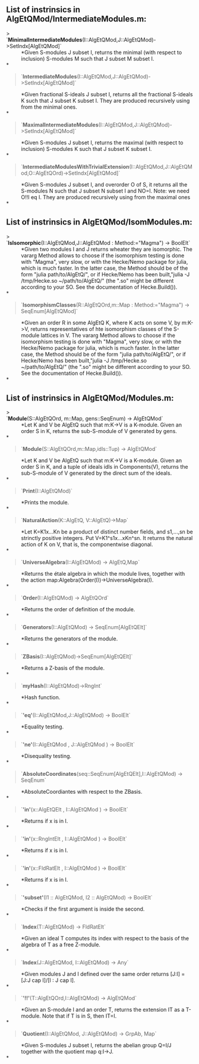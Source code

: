 ## List of instrinsics in AlgEtQMod/IntermediateModules.m:


<dl>
> <dt>`<b>MinimalIntermediateModules</b>(I::AlgEtQMod,J::AlgEtQMod)->SetIndx[AlgEtQMod]`</dt>
<dd>*Given S-modules J subset I, returns the minimal (with respect to inclusion) S-modules M such that J subset M subset I.</dd>*

> <dt>`<b>IntermediateModules</b>(I::AlgEtQMod,J::AlgEtQMod)->SetIndx[AlgEtQMod]`</dt>
<dd>*Given fractional S-ideals J subset I, returns all the fractional S-ideals K such that J subset K subset I. They are produced recursively using from the minimal ones.</dd>*

> <dt>`<b>MaximalIntermediateModules</b>(I::AlgEtQMod,J::AlgEtQMod)->SetIndx[AlgEtQMod]`</dt>
<dd>*Given S-modules J subset I, returns the maximal (with respect to inclusion) S-modules K such that J subset K subset I.</dd>*

> <dt>`<b>IntermediateModulesWithTrivialExtension</b>(I::AlgEtQMod,J::AlgEtQMod,O::AlgEtQOrd)->SetIndx[AlgEtQMod]`</dt>
<dd>*Given S-modules J subset I, and overorder O of S, it returns all the S-modules N such that J subset N subset I and NO=I. Note: we need O!!I eq I. They are produced recursively using from the maximal ones</dd>*


</dl>

## List of instrinsics in AlgEtQMod/IsomModules.m:


<dl>
> <dt>`<b>IsIsomorphic</b>(I::AlgEtQMod,J::AlgEtQMod : Method:="Magma") -> BoolElt`</dt>
<dd>*Given two modules I and J returns wheater they are isomorphic.
The vararg Method allows to choose if the isomorphism testing is done with "Magma", very slow, or with the Hecke/Nemo package for julia, which is much faster.
In the latter case, the Method should be of the form "julia path/to/AlgEtQ/", or if Hecke/Nemo has been built,"julia -J /tmp/Hecke.so ~/path/to/AlgEtQ/" (the ".so" might be different according to your SO. See the documentation of Hecke.Build()).</dd>*

> <dt>`<b>IsomorphismClasses</b>(R::AlgEtQOrd,m::Map : Method:="Magma") -> SeqEnum[AlgEtQMod]`</dt>
<dd>*Given an order R in some AlgEtQ K, where K acts on some V, by m:K->V, returns representatives of hte isomorphism classes of the S-module lattices in V.
The vararg Method allows to choose if the isomorphism testing is done with "Magma", very slow, or with the Hecke/Nemo package for julia, which is much faster.
In the latter case, the Method should be of the form "julia path/to/AlgEtQ/", or if Hecke/Nemo has been built,"julia -J /tmp/Hecke.so ~/path/to/AlgEtQ/" (the ".so" might be different according to your SO. See the documentation of Hecke.Build()).</dd>*


</dl>

## List of instrinsics in AlgEtQMod/Modules.m:


<dl>
> <dt>`<b>Module</b>(S::AlgEtQOrd, m::Map, gens::SeqEnum) -> AlgEtQMod`</dt>
<dd>*Let K and V be AlgEtQ such that m:K->V is a K-module. Given an order S in K, returns the sub-S-module of V generated by gens.</dd>*

> <dt>`<b>Module</b>(S::AlgEtQOrd,m::Map,idls::Tup) -> AlgEtQMod`</dt>
<dd>*Let K and V be AlgEtQ such that m:K->V is a K-module. Given an order S in K, and a tuple of ideals idls in Components(V), returns the sub-S-module of V generated by the direct sum of the ideals.</dd>*

> <dt>`<b>Print</b>(I::AlgEtQMod)`</dt>
<dd>*Prints the module.</dd>*

> <dt>`<b>NaturalAction</b>(K::AlgEtQ, V::AlgEtQ)->Map`</dt>
<dd>*Let K=K1x...Kn be a product of distinct number fields, and s1,...,sn be strinctly positive integers. Put V=K1^s1x...xKn^sn. It returns the natural action of K on V, that is, the componentwise diagonal.</dd>*

> <dt>`<b>UniverseAlgebra</b>(I::AlgEtQMod) -> AlgEtQ,Map`</dt>
<dd>*Returns the étale algebra in which the module lives, together with the action map:Algebra(Order(I))->UniverseAlgebra(I).</dd>*

> <dt>`<b>Order</b>(I::AlgEtQMod) -> AlgEtQOrd`</dt>
<dd>*Returns the order of definition of the module.</dd>*

> <dt>`<b>Generators</b>(I::AlgEtQMod) -> SeqEnum[AlgEtQElt]`</dt>
<dd>*Returns the generators of the module.</dd>*

> <dt>`<b>ZBasis</b>(I::AlgEtQMod)->SeqEnum[AlgEtQElt]`</dt>
<dd>*Returns a Z-basis of the module.</dd>*

> <dt>`<b>myHash</b>(I::AlgEtQMod)->RngInt`</dt>
<dd>*Hash function.</dd>*

> <dt>`<b>'eq'</b>(I::AlgEtQMod,J::AlgEtQMod) -> BoolElt`</dt>
<dd>*Equality testing.</dd>*

> <dt>`<b>'ne'</b>(I::AlgEtQMod , J::AlgEtQMod ) -> BoolElt`</dt>
<dd>*Disequality testing.</dd>*

> <dt>`<b>AbsoluteCoordinates</b>(seq::SeqEnum[AlgEtQElt],I::AlgEtQMod) -> SeqEnum`</dt>
<dd>*AbsoluteCoordiantes with respect to the ZBasis.</dd>*

> <dt>`<b>'in'</b>(x::AlgEtQElt , I::AlgEtQMod ) -> BoolElt`</dt>
<dd>*Returns if x is in I.</dd>*

> <dt>`<b>'in'</b>(x::RngIntElt , I::AlgEtQMod ) -> BoolElt`</dt>
<dd>*Returns if x is in I.</dd>*

> <dt>`<b>'in'</b>(x::FldRatElt , I::AlgEtQMod ) -> BoolElt`</dt>
<dd>*Returns if x is in I.</dd>*

> <dt>`<b>'subset'</b>(I1 :: AlgEtQMod, I2 :: AlgEtQMod) -> BoolElt`</dt>
<dd>*Checks if the first argument is inside the second.</dd>*

> <dt>`<b>Index</b>(T::AlgEtQMod) -> FldRatElt`</dt>
<dd>*Given an ideal T computes its index with respect to the basis of the algebra of T as a free Z-module.</dd>*

> <dt>`<b>Index</b>(J::AlgEtQMod, I::AlgEtQMod) -> Any`</dt>
<dd>*Given modules J and I defined over the same order returns [J:I] = [J:J cap I]/[I : J cap I].</dd>*

> <dt>`<b>'!!'</b>(T::AlgEtQOrd,I::AlgEtQMod) -> AlgEtQMod`</dt>
<dd>*Given an S-module I and an order T, returns the extension IT as a T-module. Note that if T is in S, then IT=I.</dd>*

> <dt>`<b>Quotient</b>(I::AlgEtQMod, J::AlgEtQMod) -> GrpAb, Map`</dt>
<dd>*Given S-modules J subset I, returns the abelian group Q=I/J together with the quotient map q:I->J.</dd>*


</dl>

